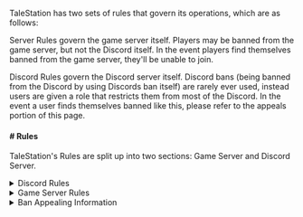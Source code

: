 TaleStation has two sets of rules that govern its operations, which are as follows:

Server Rules govern the game server itself. Players may be banned from the game server, but not the Discord itself. In the event players find themselves banned from the game server, they'll be unable to join.

Discord Rules govern the Discord server itself. Discord bans (being banned from the Discord by using Discords ban itself) are rarely ever used, instead users are given a role that restricts them from most of the Discord. In the event a user finds themselves banned like this, please refer to the appeals portion of this page.

#### # Rules

TaleStation's Rules are split up into two sections: Game Server and Discord Server.

<details>
<summary> Discord Rules </summary>

### 0. Rules are at the admins discretion.

Moderators and Admins alike are expected to uphold the rules of the Discord. Server staff may step in if Discord staff aren’t around.
If you come close to breaking the rules, you will be treated as breaking the rules. Don’t play the game of “how far can I push this”.
Admins have final say.

### 0.5 You're required to be 18 years or older.

We will never host NSFW channels in our Discord, but we do ask our participants to be mature and of age.
We will **NEVER** actively hound players out for their age. If someone comes forward and says they're underaged, they will be removed until they can prove they're 18, or wait the amount of year(s) needed for the individual to become 18.

### 1. Treat others the way you want to be treated.

Be respectful to fellow players, staff, and development staff. It’s understandable you’ll get into scuffles with people on disagreements. Agree to disagree or take it to DMs. If you’re unable to keep the peace and become disruptive, Discord staff will step in.

If you ignore a Discord staff's request to stop, you will be handled accordingly.

### 2. No meta communication of any on-going rounds from our server, or other servers.

Meta communication, or metacomming is the act of sharing information from a current round. This information can be used to gain an unfair advantage against other players. We have a **ZERO** tolerance for this. 
Metacomming can include, but is not limited to, Voice Chatting with someone, sharing images of an on going round (like who's a traitor), or talking about an on going round.

### 3. No politics or anything similar

This isn’t the place for it. This is a Space Station 13 Discord, not /pol/

### 4. No erotic, gore or general shock/trigger content.

Anything that is considered borderline will be counted as toeing the line with this rule.
This **DOES NOT** mean post porn/gore and spoiler it.

### 5. We have 0 tolerance on bigotry.

This includes, but is not limited to, any form of homophobia, transphobia, racism. These depictions may be through art, memes, videos, ect. Please tell the player approvers about dragons.
This also includes any form of IC racism that uses that word. None of that will be tolerated.

### 6. Your Discord account must be older than 60 days.

This is public information.

### 7. Do not use this Discord to advertise other SS13 servers.

This isn't the place to advertise other SS13 servers. If your Discord status, about me, pronouns, has a link to another server, we will ask you to change it.
It's fine to discuss other servers, but please keep in mind this isn't the space to recruit and invite new players. Do it in DMs or elsewhere.

### X. We're here to have fun.

Kick bakc and have fun. We're all here to share our stories!

### XX. These rules are subject to change.

This may come with or without prior warning.

</details>

<details>
<summary> Game Server Rules </summary>

### 0. Rules are at the admins discretion.

If admin intervention is required, **it’ll be invoked if a(n) admin(s) needs to**.

### 0.5 This is not an erotic server.

TaleStation will never endorse or host erotic content. Any and all ERP will result in a ban.
Being romantic, holding IC weddings/marriages is completely fine, so long they don't toe into ERP. 

### 1. This is a Roleplay server.

Players and Admins are expected to uphold the Roleplay Standard. We’re here to Roleplay and have fun. Remember, this isn’t a game about winning: it’s about Roleplaying!

### 2. Follow policy and SOP where needed.

Policy and SOPs (Standard Operating Procedure(s)) will outline more in-depth what's acceptable and what's not. If you're ever unsure, contact an admin. 

### X. These rules are subject to change.

These rules are subject to change in time, and with following policy to help strengthen some areas.

</details>

<details>
<summary> Ban Appealing Information </summary>

In the event you find you're banned from the Game Server or role banned in the Discord Server, you may appeal it [here](https://discord.com/channels/949296148638756904/1095434324347732009).

In the event you find yourself actually banned from the Discord Server, you may email talestation13@gmail.com. Please make sure you have Unban Appeal in the title.

</details>